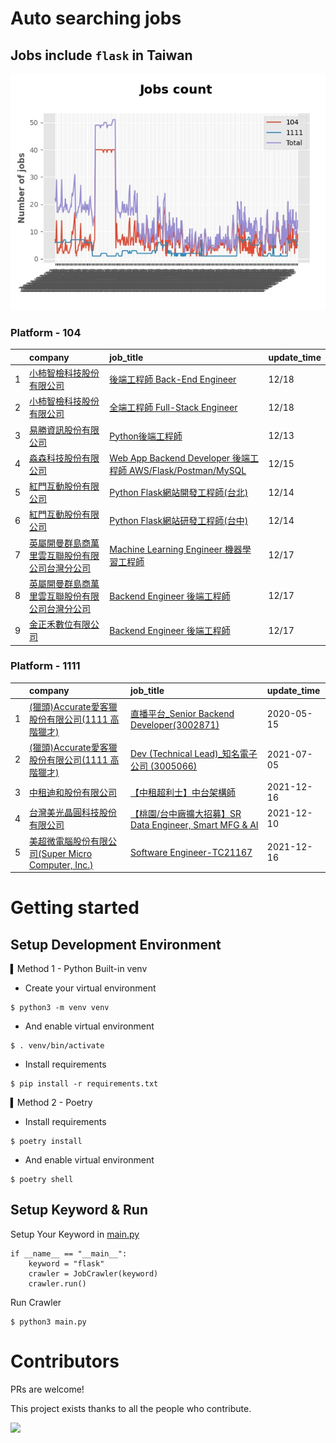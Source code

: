# Auto searching jobs

## Jobs include `flask` in Taiwan 

 ![image](./doc/plot_img.jpg)


### Platform - 104


|    | company                                                                                      | job_title                                                                                                                | update_time   |
|---:|:---------------------------------------------------------------------------------------------|:-------------------------------------------------------------------------------------------------------------------------|:--------------|
|  1 | [小柿智檢科技股份有限公司](https://www.104.com.tw/company/1a2x6bl77l?jobsource=jolist_d_date)            | [後端工程師 Back-End Engineer](https://www.104.com.tw/job/71bmd?jobsource=jolist_d_date)                                      | 12/18         |
|  2 | [小柿智檢科技股份有限公司](https://www.104.com.tw/company/1a2x6bl77l?jobsource=jolist_d_date)            | [全端工程師 Full-Stack Engineer](https://www.104.com.tw/job/71bmz?jobsource=jolist_d_date)                                    | 12/18         |
|  3 | [易勝資訊股份有限公司](https://www.104.com.tw/company/1a2x6bj8og?jobsource=jolist_d_relevance)         | [Python後端工程師](https://www.104.com.tw/job/76vbt?jobsource=jolist_d_relevance)                                             | 12/13         |
|  4 | [淼森科技股份有限公司](https://www.104.com.tw/company/1a2x6blm7t?jobsource=jolist_d_relevance)         | [Web App Backend Developer 後端工程師 AWS/Flask/Postman/MySQL](https://www.104.com.tw/job/7a7i3?jobsource=jolist_d_relevance) | 12/15         |
|  5 | [紅門互動股份有限公司](https://www.104.com.tw/company/oh4m67k?jobsource=jolist_d_relevance)            | [Python Flask網站開發工程師(台北)](https://www.104.com.tw/job/6xtfl?jobsource=jolist_d_relevance)                                 | 12/14         |
|  6 | [紅門互動股份有限公司](https://www.104.com.tw/company/oh4m67k?jobsource=jolist_d_relevance)            | [Python Flask網站研發工程師(台中)](https://www.104.com.tw/job/6kf9h?jobsource=jolist_d_relevance)                                 | 12/14         |
|  7 | [英屬開曼群島商萬里雲互聯股份有限公司台灣分公司](https://www.104.com.tw/company/1a2x6bk5cu?jobsource=jolist_d_date) | [Machine Learning Engineer 機器學習工程師 ](https://www.104.com.tw/job/6c61u?jobsource=jolist_d_date)                           | 12/17         |
|  8 | [英屬開曼群島商萬里雲互聯股份有限公司台灣分公司](https://www.104.com.tw/company/1a2x6bk5cu?jobsource=jolist_d_date) | [Backend Engineer 後端工程師](https://www.104.com.tw/job/6xipk?jobsource=jolist_d_date)                                       | 12/17         |
|  9 | [金正禾數位有限公司](https://www.104.com.tw/company/1a2x6bl4su?jobsource=jolist_d_date)               | [Backend Engineer 後端工程師](https://www.104.com.tw/job/720ep?jobsource=jolist_d_date)                                       | 12/17         |

### Platform - 1111


|    | company                                                                          | job_title                                                                             | update_time   |
|---:|:---------------------------------------------------------------------------------|:--------------------------------------------------------------------------------------|:--------------|
|  1 | [(獵頭)Accurate愛客獵股份有限公司(1111 高階獵才)](https://www.1111.com.tw/corp/69647966/)       | [直播平台_Senior Backend Developer(3002871)](https://www.1111.com.tw/job/85960420/)       | 2020-05-15    |
|  2 | [(獵頭)Accurate愛客獵股份有限公司(1111 高階獵才)](https://www.1111.com.tw/corp/69647966/)       | [Dev (Technical Lead)_知名電子公司 (3005066)](https://www.1111.com.tw/job/97459998/)        | 2021-07-05    |
|  3 | [中租迪和股份有限公司](https://www.1111.com.tw/corp/2850037/)                              | [【中租超利士】中台架構師](https://www.1111.com.tw/job/97507405/)                                 | 2021-12-16    |
|  4 | [台灣美光晶圓科技股份有限公司](https://www.1111.com.tw/corp/9622349/)                          | [【桃園/台中廠擴大招募】SR Data Engineer, Smart MFG & AI](https://www.1111.com.tw/job/97430508/) | 2021-12-10    |
|  5 | [美超微電腦股份有限公司(Super Micro Computer, Inc.)](https://www.1111.com.tw/corp/9530088/) | [Software Engineer-TC21167](https://www.1111.com.tw/job/98544764/)                    | 2021-12-16    |



# Getting started
## Setup Development Environment
▍Method 1 - Python Built-in venv

- Create your virtual environment
```
$ python3 -m venv venv
```
- And enable virtual environment
```
$ . venv/bin/activate
```
- Install requirements
```
$ pip install -r requirements.txt 
```

▍Method 2 - Poetry
- Install requirements
```
$ poetry install
```
- And enable virtual environment
```
$ poetry shell
```

## Setup Keyword & Run

Setup Your Keyword in [main.py](./main.py#L88)
```
if __name__ == "__main__":
    keyword = "flask"
    crawler = JobCrawler(keyword)
    crawler.run()
```

Run Crawler
```
$ python3 main.py
```

# Contributors
PRs are welcome!

This project exists thanks to all the people who contribute.

<a href="https://github.com/hsuanchi/auto-search-flask-job/graphs/contributors">
  <img src="https://contrib.rocks/image?repo=hsuanchi/auto-search-flask-job"/>
</a>
